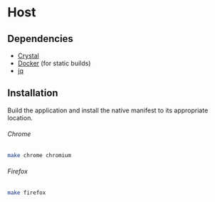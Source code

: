 # Host

## Dependencies

- [Crystal]
- [Docker] (for static builds)
- [jq]

[Crystal]: https://crystal-lang.org
[Docker]: https://docker.com
[jq]: https://stedolan.github.io/jq/

## Installation

Build the application and install the native manifest to its appropriate location.

###### Chrome

``` sh
make chrome chromium
```

###### Firefox

``` sh
make firefox
```
